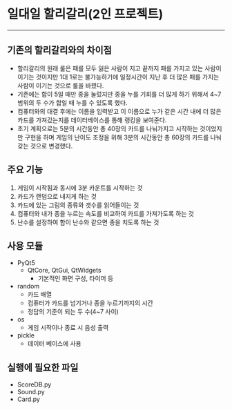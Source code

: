 # 일대일 할리갈리(2인 프로젝트)
--------------------------
## 기존의 할리갈리와의 차이점

+ 할리갈리의 원래 룰은 패를 모두 잃은 사람이 지고 끝까지 패를 가지고 있는 사람이 이기는 것이지만 1대 1로는 불가능하기에 일정시간이 지난 후 더 많은 패를 가지는 사람이 이기는 것으로 룰을 바꿨다.
+ 기존에는 합이 5일 때만 종을 눌렀지만 종을 누를 기회를 더 많게 하기 위해서 4~7 범위의 두 수가 합일 때 누를 수 있도록 했다.
+ 컴퓨터와의 대결 후에는 이름을 입력받고 이 이름으로 누가 같은 시간 내에 더 많은 카드를 가져갔는지를 데이터베이스를 통해 랭킹을 보여준다.
+ 초기 계획으로는 5분의 시간동안 총 40장의 카드를 나눠가지고 시작하는 것이었지만 구현을 하며 게임의 난이도 조정을 위해 3분의 시간동안 총 60장의 카드를 나눠 갖는 것으로 변경했다.

## 주요 기능

1. 게임이 시작됨과 동시에 3분 카운트를 시작하는 것
2. 카드가 랜덤으로 내지게 하는 것
3. 카드에 있는 그림의 종류와 갯수를 읽어들이는 것
4. 컴퓨터와 내가 종을 누르는 속도를 비교하여 카드를 가져가도록 하는 것
5. 난수를 설정하여 합이 난수와 같으면 종을 치도록 하는 것

## 사용 모듈

+ PyQt5
  + QtCore, QtGui, QtWidgets
    + 기본적인 화면 구성, 타이머 등
+ random
  + 카드 배열
  + 컴퓨터가 카드를 넘기거나 종을 누르기까지의 시간
  + 정답의 기준이 되는 두 수(4~7 사이)
+ os
  + 게임 시작이나 종료 시 음성 출력
+ pickle
  + 데이터 베이스에 사용
  
## 실행에 필요한 파일
+ ScoreDB.py
+ Sound.py
+ Card.py
